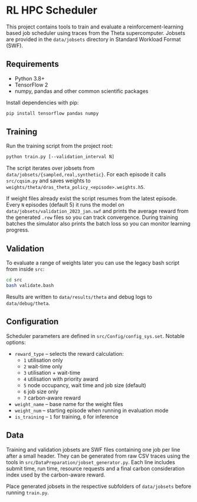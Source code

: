 # RL HPC Scheduler

This project contains tools to train and evaluate a reinforcement-learning based job scheduler using traces from the Theta supercomputer. Jobsets are provided in the `data/jobsets` directory in Standard Workload Format (SWF).

## Requirements
- Python 3.8+
- TensorFlow 2
- numpy, pandas and other common scientific packages

Install dependencies with pip:
```bash
pip install tensorflow pandas numpy
```

## Training
Run the training script from the project root:
```bash
python train.py [--validation_interval N]
```
The script iterates over jobsets from `data/jobsets/{sampled,real,synthetic}`. For each episode it calls `src/cqsim.py` and saves weights to `weights/theta/dras_theta_policy_<episode>.weights.h5`.

If weight files already exist the script resumes from the latest episode. Every `N` episodes (default 5) it runs the model on `data/jobsets/validation_2023_jan.swf` and prints the average reward from the generated `.rew` files so you can track convergence. During training batches the simulator also prints the batch loss so you can monitor learning progress.

## Validation
To evaluate a range of weights later you can use the legacy bash script from inside `src`:
```bash
cd src
bash validate.bash
```
Results are written to `data/results/theta` and debug logs to `data/debug/theta`.

## Configuration
Scheduler parameters are defined in `src/Config/config_sys.set`. Notable options:
- `reward_type` – selects the reward calculation:
  - `1` utilisation only
  - `2` wait-time only
  - `3` utilisation + wait-time
  - `4` utilisation with priority award
  - `5` node occupancy, wait time and job size (default)
  - `6` job size only
  - `7` carbon-aware reward
- `weight_name` – base name for the weight files
- `weight_num` – starting episode when running in evaluation mode
- `is_training` – `1` for training, `0` for inference

## Data
Training and validation jobsets are SWF files containing one job per line after a small header. They can be generated from raw CSV traces using the tools in `src/DataPreparation/jobset_generator.py`. Each line includes submit time, run time, resource requests and a final carbon consideration index used by the carbon-aware reward.

Place generated jobsets in the respective subfolders of `data/jobsets` before running `train.py`.

